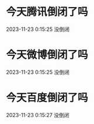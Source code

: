 # 今天腾讯倒闭了吗

2023-11-23 0:15:25 没倒闭

# 今天微博倒闭了吗

2023-11-23 0:15:25 没倒闭

# 今天百度倒闭了吗

2023-11-23 0:15:27 没倒闭

